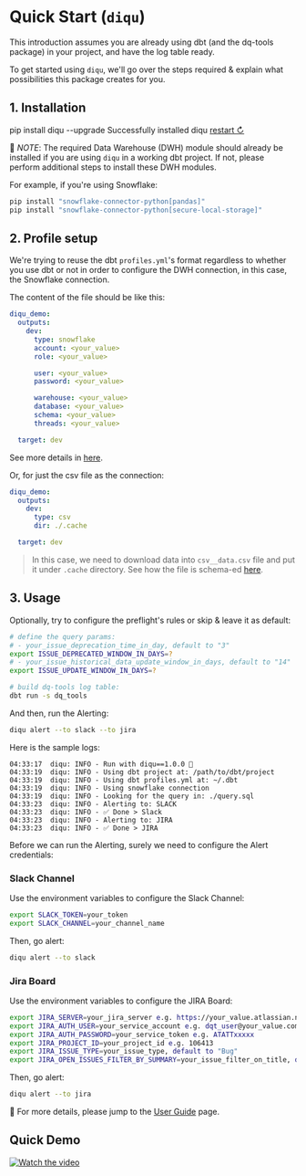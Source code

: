 <!-- markdownlint-disable code-block-style -->
# Quick Start (`diqu`)

This introduction assumes you are already using dbt (and the dq-tools package) in your project, and have the log table ready.

To get started using `diqu`, we'll go over the steps required & explain what possibilities this package creates for you.

## 1. Installation

<div class="termynal" data-termynal data-ty-typeDelay="40" data-ty-lineDelay="700"> <!-- markdownlint-disable no-inline-html -->
    <span data-ty="input">pip install diqu --upgrade</span>
    <span data-ty="progress"></span>
    <span data-ty>Successfully installed diqu</span>
    <a href="#" data-terminal-control="">restart ↻</a>
</div>

📓 _NOTE_: The required Data Warehouse (DWH) module should already be installed if you are using `diqu` in a working dbt project. If not, please perform additional steps to install these DWH modules.

For example, if you're using Snowflake:

```bash
pip install "snowflake-connector-python[pandas]"
pip install "snowflake-connector-python[secure-local-storage]"
```

## 2. Profile setup

We're trying to reuse the dbt `profiles.yml`'s format regardless to whether you use dbt or not in order to configure the DWH connection, in this case, the Snowflake connection.

The content of the file should be like this:

```yaml
diqu_demo:
  outputs:
    dev:
      type: snowflake
      account: <your_value>
      role: <your_value>

      user: <your_value>
      password: <your_value>

      warehouse: <your_value>
      database: <your_value>
      schema: <your_value>
      threads: <your_value>

  target: dev
```

See more details in [here](./config/sources/snowflake.html).

Or, for just the csv file as the connection:

```yaml
diqu_demo:
  outputs:
    dev:
      type: csv
      dir: ./.cache

  target: dev
```

> In this case, we need to download data into `csv__data.csv` file and put it under `.cache` directory. See how the file is schema-ed [here](./config/packages/custom_query.html).

## 3. Usage

Optionally, try to configure the preflight's rules or skip & leave it as default:

```bash
# define the query params:
# - your_issue_deprecation_time_in_day, default to "3"
export ISSUE_DEPRECATED_WINDOW_IN_DAYS=?
# - your_issue_historical_data_update_window_in_days, default to "14"
export ISSUE_UPDATE_WINDOW_IN_DAYS=?

# build dq-tools log table:
dbt run -s dq_tools
```

And then, run the Alerting:

```bash
diqu alert --to slack --to jira
```

Here is the sample logs:

```log
04:33:17  diqu: INFO - Run with diqu==1.0.0 🏃
04:33:19  diqu: INFO - Using dbt project at: /path/to/dbt/project
04:33:19  diqu: INFO - Using dbt profiles.yml at: ~/.dbt
04:33:19  diqu: INFO - Using snowflake connection
04:33:19  diqu: INFO - Looking for the query in: ./query.sql
04:33:23  diqu: INFO - Alerting to: SLACK
04:33:23  diqu: INFO - ✅ Done > Slack
04:33:23  diqu: INFO - Alerting to: JIRA
04:33:23  diqu: INFO - ✅ Done > JIRA
```

Before we can run the Alerting, surely we need to configure the Alert credentials:

### Slack Channel

Use the environment variables to configure the Slack Channel:

```bash
export SLACK_TOKEN=your_token
export SLACK_CHANNEL=your_channel_name
```

Then, go alert:

```bash
diqu alert --to slack
```

### Jira Board

Use the environment variables to configure the JIRA Board:

```bash
export JIRA_SERVER=your_jira_server e.g. https://your_value.atlassian.net/
export JIRA_AUTH_USER=your_service_account e.g. dqt_user@your_value.com
export JIRA_AUTH_PASSWORD=your_service_token e.g. ATATTxxxxx
export JIRA_PROJECT_ID=your_project_id e.g. 106413
export JIRA_ISSUE_TYPE=your_issue_type, default to "Bug"
export JIRA_OPEN_ISSUES_FILTER_BY_SUMMARY=your_issue_filter_on_title, default to "dq-tools"
```

Then, go alert:

```bash
diqu alert --to jira
```

📖 For more details, please jump to the [User Guide](./common.html) page.

## Quick Demo

[![Watch the video](https://cdn.loom.com/sessions/thumbnails/e9bdbae1b455497d9eaf4ca9518b5797-1697091988047-with-play.gif)](https://www.loom.com/embed/8d970dfe333c450f8f6d3859458cac99?sid=7a4a17d8-7b5d-439d-b954-167afddb63d5)